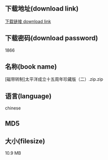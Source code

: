 ## 下载地址(download link)
[下载链接 download link](https://tutu365.netlify.app/?s=%5B%E7%A3%81%E5%B8%A6%E8%BD%AC%E5%88%B6%5D%E5%A4%AA%E5%B9%B3%E6%B4%8B%E6%88%90%E7%AB%8B%E5%8D%81%E4%BA%94%E5%91%A8%E5%B9%B4%E7%8F%8D%E8%97%8F%E7%89%88%EF%BC%88%E4%BA%8C%EF%BC%89.zip)

## 下载密码(download password)
1866

## 名称(book name)
[磁带转制]太平洋成立十五周年珍藏版（二）.zip.zip

## 语言(language)
chinese

## MD5


## 大小(filesize)
10.9 MB

